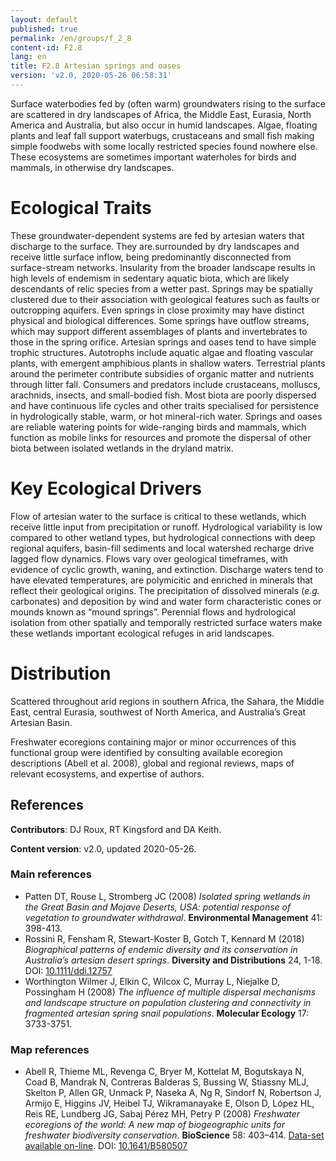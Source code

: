 ```yaml
---
layout: default
published: true
permalink: /en/groups/f_2_8
content-id: F2.8
lang: en
title: F2.8 Artesian springs and oases
version: 'v2.0, 2020-05-26 06:58:31'
---
```


Surface waterbodies fed by (often warm) groundwaters rising to the surface are scattered in dry landscapes of Africa, the Middle East, Eurasia, North America and Australia, but also occur in humid landscapes. Algae, floating plants and leaf fall support waterbugs, crustaceans and small fish making simple foodwebs with some locally restricted species found nowhere else. These ecosystems are sometimes important waterholes for birds and mammals, in otherwise dry landscapes.

# Ecological Traits
 
These groundwater-dependent systems are fed by artesian waters that discharge to the surface. They are.surrounded by dry landscapes and receive little surface inflow, being predominantly disconnected from surface-stream networks. Insularity from the broader landscape results in high levels of endemism in sedentary aquatic biota, which are likely descendants of relic species from a wetter past. Springs may be spatially clustered due to their association with geological features such as faults or outcropping aquifers. Even springs in close proximity may have distinct physical and biological differences. Some springs have outflow streams, which may support different assemblages of plants and invertebrates to those in the spring orifice. Artesian springs and oases tend to have simple trophic structures. Autotrophs include aquatic algae and floating vascular plants, with emergent amphibious plants in shallow waters. Terrestrial plants around the perimeter contribute subsidies of organic matter and nutrients through litter fall. Consumers and predators include crustaceans, molluscs, arachnids, insects, and small-bodied fish. Most biota are poorly dispersed and have continuous life cycles and other traits specialised for persistence in hydrologically stable, warm, or hot mineral-rich water. Springs and oases are reliable watering points for wide-ranging birds and mammals, which function as mobile links for resources and promote the dispersal of other biota between isolated wetlands in the dryland matrix.
 
# Key Ecological Drivers
 
Flow of artesian water to the surface is critical to these wetlands, which receive little input from precipitation or runoff. Hydrological variability is low compared to other wetland types, but hydrological connections with deep regional aquifers, basin-fill sediments and local watershed recharge drive lagged flow dynamics. Flows vary over geological timeframes, with evidence of cyclic growth, waning, and extinction. Discharge waters tend to have elevated temperatures, are polymicitic and enriched in minerals that reflect their geological origins. The precipitation of dissolved minerals (_e.g._ carbonates) and deposition by wind and water form characteristic cones or mounds known as “mound springs”. Perennial flows and hydrological isolation from other spatially and temporally restricted surface waters make these wetlands important ecological refuges in arid landscapes.
 
# Distribution
 
Scattered throughout arid regions in southern Africa, the Sahara, the Middle East, central Eurasia, southwest of North America, and Australia’s Great Artesian Basin.

Freshwater ecoregions containing major or minor occurrences of this functional group were identified by consulting available ecoregion descriptions (Abell et al. 2008), global and regional reviews, maps of relevant ecosystems, and expertise of authors.

## References

**Contributors**: DJ Roux, RT Kingsford and DA Keith.

**Content version**: v2.0, updated 2020-05-26.

### Main references
* Patten DT, Rouse L, Stromberg JC  (2008) *Isolated spring wetlands in the Great Basin and Mojave Deserts, USA: potential response of vegetation to groundwater withdrawal*. **Environmental Management** 41: 398-413.
* Rossini R, Fensham R, Stewart-Koster B, Gotch T, Kennard M (2018) *Biographical patterns of endemic diversity and its conservation in Australia’s artesian desert springs*. **Diversity and Distributions** 24, 1-18. DOI: [10.1111/ddi.12757](http://doi.org/10.1111/ddi.12757)
* Worthington Wilmer J, Elkin C, Wilcox C, Murray L, Niejalke D, Possingham H  (2008) *The influence of multiple dispersal mechanisms and landscape structure on population clustering and connectivity in fragmented artesian spring snail populations*. **Molecular Ecology** 17: 3733-3751.

### Map references
* Abell R, Thieme ML, Revenga C, Bryer M, Kottelat M, Bogutskaya N, Coad B, Mandrak N, Contreras Balderas S, Bussing W, Stiassny MLJ, Skelton P, Allen GR, Unmack P, Naseka A, Ng R, Sindorf N, Robertson J, Armijo E, Higgins JV, Heibel TJ, Wikramanayake E, Olson D, López HL, Reis RE, Lundberg JG, Sabaj Pérez MH, Petry P  (2008) *Freshwater ecoregions of the world: A new map of biogeographic units for freshwater biodiversity conservation*. **BioScience** 58: 403–414. [Data-set available on-line](http://www.feow.org). DOI: [10.1641/B580507](http://doi.org/10.1641/B580507)
